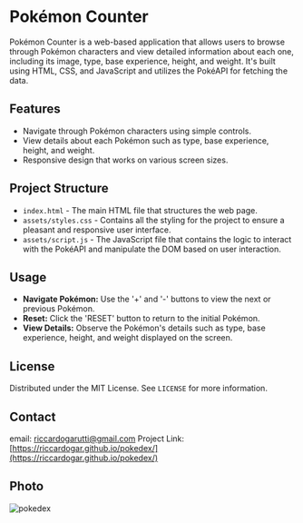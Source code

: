 # Pokémon Counter

Pokémon Counter is a web-based application that allows users to browse through Pokémon characters and view detailed information about each one, including its image, type, base experience, height, and weight. It's built using HTML, CSS, and JavaScript and utilizes the PokéAPI for fetching the data.

## Features
- Navigate through Pokémon characters using simple controls.
- View details about each Pokémon such as type, base experience, height, and weight.
- Responsive design that works on various screen sizes.

## Project Structure
- `index.html` - The main HTML file that structures the web page.
- `assets/styles.css` - Contains all the styling for the project to ensure a pleasant and responsive user interface.
- `assets/script.js` - The JavaScript file that contains the logic to interact with the PokéAPI and manipulate the DOM based on user interaction.


## Usage
- **Navigate Pokémon:** Use the '+' and '-' buttons to view the next or previous Pokémon.
- **Reset:** Click the 'RESET' button to return to the initial Pokémon.
- **View Details:** Observe the Pokémon's details such as type, base experience, height, and weight displayed on the screen.


## License
Distributed under the MIT License. See `LICENSE` for more information.

## Contact
email: riccardogarutti@gmail.com
Project Link: [https://riccardogar.github.io/pokedex/](https://riccardogar.github.io/pokedex/)

## Photo

![pokedex](https://github.com/riccardogar/pokedex/assets/136090142/02664bab-bf29-41b2-9ab4-a31073fefec6)


